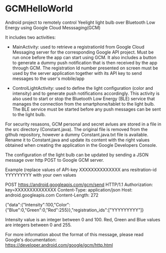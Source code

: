 GCMHelloWorld
=============

Android project to remotely control Yeelight light bulb over Bluetooth Low Energy using Google Cloud Messsaging(GCM)

It includes two activities:
- MainActivity: used to retrieve a registrationId from Google Cloud Messaging server for the corresponding Google API project. 
Must be run once before the app can start using GCM. It also includes a button to generate a dummy push notification that is 
then received by the app through GCM. The registration Id number presented on screen must be used by the
server application together with its API key to send messages to the user's mobile/app 

- ControlLightActivity: used to define the light configuration (color and intensity) and to generate push notifications accordingly. 
This activity is also used to start or stop the Bluetooth Low Energy (BLE) service that manages the connection from the smartphone/tablet 
to the light bulb. The BLE service must be started before any push messages can be sent to the light bulb.

For security resasons, GCM personal and secret avlues are stored in a file in the src directory (Constant.java). The original file
is removed from the github repository, however a dummy Constant.java.txt file is available. Rename it to Constant.java and 
update its content with the right values obtained when creating the application in the Google Developers Console.

The configuration of the light bulb can be updated by sending a JSON message over http POST to Google GCM server.

Example (replace values of API-key XXXXXXXXXXXXXX ans resitration-id YYYYYYYYY with your own values

POST https://android.googleapis.com/gcm/send HTTP/1.1
Authorization: key=XXXXXXXXXXXXXX
Content-Type: application/json
Host: android.googleapis.com
Content-Length: 272

{"data":{"Intensity":100,"Color":{"Blue":0,"Green":0,"Red":255}},"registration_ids":["YYYYYYYYY"]}

Intensity value is an integer between 0 and 100.
Red, Green and Blue values are integers between 0 and 255.

For more information about the format of this message, please read Google's documentation: 
https://developer.android.com/google/gcm/http.html
